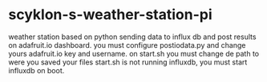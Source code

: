 # scyklon-s-weather-station-pi
weather station based on python sending data to influx db and post results on adafruit.io dashboard.
you must configure postiodata.py and change yours adafruit.io key and username.
on start.sh you must change de path to were you saved your files
start.sh is not running influxdb, you must start influxdb on boot.

